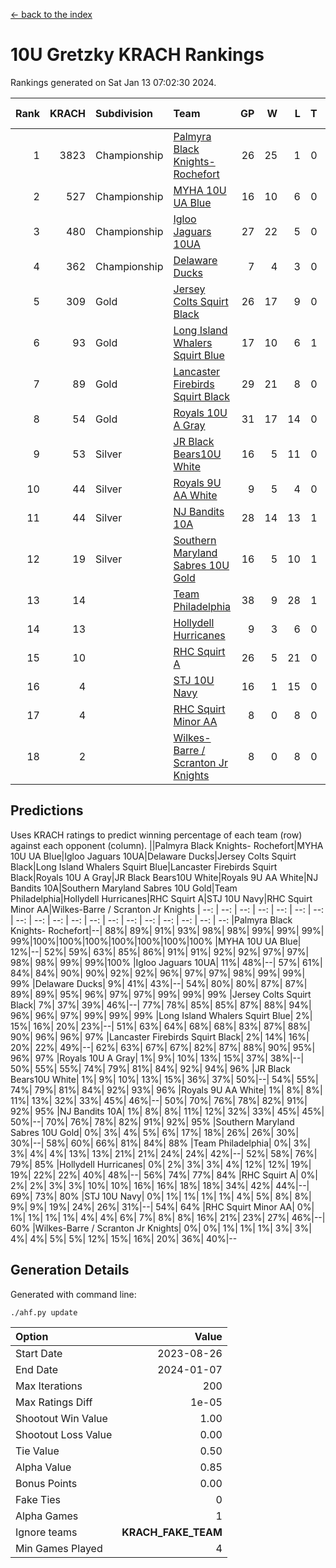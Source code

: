 [<- back to the index](readme.md)
# 10U Gretzky KRACH Rankings
Rankings generated on Sat Jan 13 07:02:30 2024.

Rank|KRACH|Subdivision|Team|GP|W|L|T|OTW|OTL|SoS|Exp Wins|Win Diff
---:|---:|:---|:---|---:|---:|---:|---:|---:|---:|---:|---:|---:
1|3823|Championship|[Palmyra Black Knights- Rochefort](https://gamesheetstats.com/seasons/3659/teams/140260/schedule)|26|25|1|0|0|1|180|25.8|-0.0
2|527|Championship|[MYHA 10U UA Blue](https://gamesheetstats.com/seasons/3659/teams/140258/schedule)|16|10|6|0|0|0|1036|10.8|-0.0
3|480|Championship|[Igloo Jaguars 10UA](https://gamesheetstats.com/seasons/3659/teams/140253/schedule)|27|22|5|0|0|1|258|22.9|0.0
4|362|Championship|[Delaware Ducks](https://gamesheetstats.com/seasons/3659/teams/140218/schedule)|7|4|3|0|0|0|1455|4.8|-0.0
5|309|Gold|[Jersey Colts Squirt Black](https://gamesheetstats.com/seasons/3659/teams/140254/schedule)|26|17|9|0|1|3|701|17.9|0.0
6|93|Gold|[Long Island Whalers Squirt Blue](https://gamesheetstats.com/seasons/3659/teams/140257/schedule)|17|10|6|1|0|0|484|11.4|0.0
7|89|Gold|[Lancaster Firebirds Squirt Black](https://gamesheetstats.com/seasons/3659/teams/140256/schedule)|29|21|8|0|2|1|193|21.9|0.0
8|54|Gold|[Royals 10U A Gray](https://gamesheetstats.com/seasons/3659/teams/140262/schedule)|31|17|14|0|2|2|229|17.9|0.0
9|53|Silver|[JR Black Bears10U White](https://gamesheetstats.com/seasons/3659/teams/140255/schedule)|16|5|11|0|1|1|832|5.9|0.0
10|44|Silver|[Royals 9U AA White](https://gamesheetstats.com/seasons/3659/teams/140225/schedule)|9|5|4|0|0|0|80|5.9|0.0
11|44|Silver|[NJ Bandits 10A](https://gamesheetstats.com/seasons/3659/teams/140259/schedule)|28|14|13|1|0|1|120|15.4|0.0
12|19|Silver|[Southern Maryland Sabres 10U Gold](https://gamesheetstats.com/seasons/3659/teams/140263/schedule)|16|5|10|1|2|0|84|6.4|0.0
13|14||[Team Philadelphia](https://gamesheetstats.com/seasons/3659/teams/140265/schedule)|38|9|28|1|0|2|505|10.4|0.0
14|13||[Hollydell Hurricanes](https://gamesheetstats.com/seasons/3659/teams/140220/schedule)|9|3|6|0|0|0|113|3.9|0.0
15|10||[RHC Squirt A](https://gamesheetstats.com/seasons/3659/teams/140261/schedule)|26|5|21|0|2|0|100|5.9|0.0
16|4||[STJ 10U Navy](https://gamesheetstats.com/seasons/3659/teams/140264/schedule)|16|1|15|0|0|0|758|1.9|0.0
17|4||[RHC Squirt Minor AA](https://gamesheetstats.com/seasons/3659/teams/140224/schedule)|8|0|8|0|0|0|214|0.9|0.0
18|2||[Wilkes-Barre / Scranton Jr Knights](https://gamesheetstats.com/seasons/3659/teams/140228/schedule)|8|0|8|0|0|0|885|0.9|0.0

## Predictions
Uses KRACH ratings to predict winning percentage of each team (row) against each opponent (column).
||Palmyra Black Knights- Rochefort|MYHA 10U UA Blue|Igloo Jaguars 10UA|Delaware Ducks|Jersey Colts Squirt Black|Long Island Whalers Squirt Blue|Lancaster Firebirds Squirt Black|Royals 10U A Gray|JR Black Bears10U White|Royals 9U AA White|NJ Bandits 10A|Southern Maryland Sabres 10U Gold|Team Philadelphia|Hollydell Hurricanes|RHC Squirt A|STJ 10U Navy|RHC Squirt Minor AA|Wilkes-Barre / Scranton Jr Knights
| --: | --: | --: | --: | --: | --: | --: | --: | --: | --: | --: | --: | --: | --: | --: | --: | --: | --: | --: 
|Palmyra Black Knights- Rochefort|--| 88%| 89%| 91%| 93%| 98%| 98%| 99%| 99%| 99%| 99%|100%|100%|100%|100%|100%|100%|100%
|MYHA 10U UA Blue| 12%|--| 52%| 59%| 63%| 85%| 86%| 91%| 91%| 92%| 92%| 97%| 97%| 98%| 98%| 99%| 99%|100%
|Igloo Jaguars 10UA| 11%| 48%|--| 57%| 61%| 84%| 84%| 90%| 90%| 92%| 92%| 96%| 97%| 97%| 98%| 99%| 99%| 99%
|Delaware Ducks|  9%| 41%| 43%|--| 54%| 80%| 80%| 87%| 87%| 89%| 89%| 95%| 96%| 97%| 97%| 99%| 99%| 99%
|Jersey Colts Squirt Black|  7%| 37%| 39%| 46%|--| 77%| 78%| 85%| 85%| 87%| 88%| 94%| 96%| 96%| 97%| 99%| 99%| 99%
|Long Island Whalers Squirt Blue|  2%| 15%| 16%| 20%| 23%|--| 51%| 63%| 64%| 68%| 68%| 83%| 87%| 88%| 90%| 96%| 96%| 97%
|Lancaster Firebirds Squirt Black|  2%| 14%| 16%| 20%| 22%| 49%|--| 62%| 63%| 67%| 67%| 82%| 87%| 88%| 90%| 95%| 96%| 97%
|Royals 10U A Gray|  1%|  9%| 10%| 13%| 15%| 37%| 38%|--| 50%| 55%| 55%| 74%| 79%| 81%| 84%| 92%| 94%| 96%
|JR Black Bears10U White|  1%|  9%| 10%| 13%| 15%| 36%| 37%| 50%|--| 54%| 55%| 74%| 79%| 81%| 84%| 92%| 93%| 96%
|Royals 9U AA White|  1%|  8%|  8%| 11%| 13%| 32%| 33%| 45%| 46%|--| 50%| 70%| 76%| 78%| 82%| 91%| 92%| 95%
|NJ Bandits 10A|  1%|  8%|  8%| 11%| 12%| 32%| 33%| 45%| 45%| 50%|--| 70%| 76%| 78%| 82%| 91%| 92%| 95%
|Southern Maryland Sabres 10U Gold|  0%|  3%|  4%|  5%|  6%| 17%| 18%| 26%| 26%| 30%| 30%|--| 58%| 60%| 66%| 81%| 84%| 88%
|Team Philadelphia|  0%|  3%|  3%|  4%|  4%| 13%| 13%| 21%| 21%| 24%| 24%| 42%|--| 52%| 58%| 76%| 79%| 85%
|Hollydell Hurricanes|  0%|  2%|  3%|  3%|  4%| 12%| 12%| 19%| 19%| 22%| 22%| 40%| 48%|--| 56%| 74%| 77%| 84%
|RHC Squirt A|  0%|  2%|  2%|  3%|  3%| 10%| 10%| 16%| 16%| 18%| 18%| 34%| 42%| 44%|--| 69%| 73%| 80%
|STJ 10U Navy|  0%|  1%|  1%|  1%|  1%|  4%|  5%|  8%|  8%|  9%|  9%| 19%| 24%| 26%| 31%|--| 54%| 64%
|RHC Squirt Minor AA|  0%|  1%|  1%|  1%|  1%|  4%|  4%|  6%|  7%|  8%|  8%| 16%| 21%| 23%| 27%| 46%|--| 60%
|Wilkes-Barre / Scranton Jr Knights|  0%|  0%|  1%|  1%|  1%|  3%|  3%|  4%|  4%|  5%|  5%| 12%| 15%| 16%| 20%| 36%| 40%|--

## Generation Details

Generated with command line:
```
./ahf.py update
```

| Option | Value |
| :----- | ----: |
| Start Date | 2023-08-26 |
| End Date | 2024-01-07 |
| Max Iterations | 200 |
| Max Ratings Diff | 1e-05 |
| Shootout Win Value | 1.00 |
| Shootout Loss Value | 0.00 |
| Tie Value | 0.50 |
| Alpha Value | 0.85 |
| Bonus Points | 0.00 |
| Fake Ties | 0 |
| Alpha Games | 1 |
| Ignore teams | __KRACH_FAKE_TEAM__ |
| Min Games Played | 4 |

